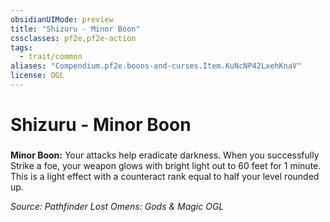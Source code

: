 ```yaml
---
obsidianUIMode: preview
title: "Shizuru - Minor Boon"
cssclasses: pf2e,pf2e-action
tags:
  - trait/common
aliases: "Compendium.pf2e.boons-and-curses.Item.KuNcNP42LxehKnaV"
license: OGL
---
```

# Shizuru - Minor Boon

### 






**Minor Boon:** Your attacks help eradicate darkness. When you successfully Strike a foe, your weapon glows with bright light out to 60 feet for 1 minute. This is a light effect with a counteract rank equal to half your level rounded up.

*Source: Pathfinder Lost Omens: Gods & Magic*
*OGL*
